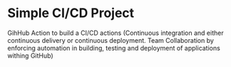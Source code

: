 # Simple CI/CD Project


GihHub Action to build a CI/CD actions
(Continuous integration and either continuous delivery or continuous deployment. 
Team Collaboration by enforcing automation in building, testing and deployment of applications withing GitHub)










  
